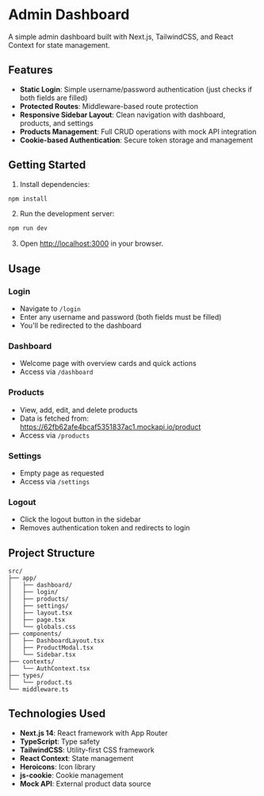 # Admin Dashboard

A simple admin dashboard built with Next.js, TailwindCSS, and React Context for state management.

## Features

- **Static Login**: Simple username/password authentication (just checks if both fields are filled)
- **Protected Routes**: Middleware-based route protection
- **Responsive Sidebar Layout**: Clean navigation with dashboard, products, and settings
- **Products Management**: Full CRUD operations with mock API integration
- **Cookie-based Authentication**: Secure token storage and management

## Getting Started

1. Install dependencies:
```bash
npm install
```

2. Run the development server:
```bash
npm run dev
```

3. Open [http://localhost:3000](http://localhost:3000) in your browser.

## Usage

### Login
- Navigate to `/login`
- Enter any username and password (both fields must be filled)
- You'll be redirected to the dashboard

### Dashboard
- Welcome page with overview cards and quick actions
- Access via `/dashboard`

### Products
- View, add, edit, and delete products
- Data is fetched from: https://62fb62afe4bcaf5351837ac1.mockapi.io/product
- Access via `/products`

### Settings
- Empty page as requested
- Access via `/settings`

### Logout
- Click the logout button in the sidebar
- Removes authentication token and redirects to login

## Project Structure

```
src/
├── app/
│   ├── dashboard/
│   ├── login/
│   ├── products/
│   ├── settings/
│   ├── layout.tsx
│   ├── page.tsx
│   └── globals.css
├── components/
│   ├── DashboardLayout.tsx
│   ├── ProductModal.tsx
│   └── Sidebar.tsx
├── contexts/
│   └── AuthContext.tsx
├── types/
│   └── product.ts
└── middleware.ts
```

## Technologies Used

- **Next.js 14**: React framework with App Router
- **TypeScript**: Type safety
- **TailwindCSS**: Utility-first CSS framework
- **React Context**: State management
- **Heroicons**: Icon library
- **js-cookie**: Cookie management
- **Mock API**: External product data source
